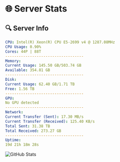 # 🌐 Server Stats
## 🔍 Server Info
```yaml
CPU: Intel(R) Xeon(R) CPU E5-2699 v4 @ 1287.08MHz
CPU Usage: 0.90%
Cores: 44P | 88T
-----------------------------------
Memory:
Current Usage: 145.50 GB/503.74 GB
Available: 354.81 GB
-----------------------------------
Disk:
Current Usage: 62.40 GB/1.71 TB
Free: 1.56 TB
-----------------------------------
GPU:
No GPU detected
-----------------------------------
Network:
Current Transfer (Sent): 17.30 MB/s
Current Transfer (Received): 125.40 KB/s
Total Sent: 31.38 TB
Total Received: 273.27 GB
-----------------------------------
Uptime:
19d 21h 18m 28s
```
![GitHub Stats](https://img.shields.io/badge/Updated-2025-03-27_18:41:17-blue)